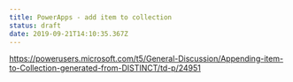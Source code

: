 ```yaml
---
title: PowerApps - add item to collection
status: draft
date: 2019-09-21T14:10:35.367Z
---
```

https://powerusers.microsoft.com/t5/General-Discussion/Appending-item-to-Collection-generated-from-DISTINCT/td-p/24951
